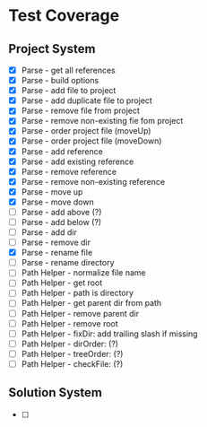 # Test Coverage #

## Project System ##

* [x] Parse - get all references
* [x] Parse - build options
* [x] Parse - add file to project
* [x] Parse - add duplicate file to project
* [x] Parse - remove file from project
* [x] Parse - remove non-existing fie fom project
* [x] Parse - order project file (moveUp)
* [x] Parse - order project file (moveDown)
* [x] Parse - add reference
* [x] Parse - add existing reference
* [x] Parse - remove reference
* [x] Parse - remove non-existing reference
* [x] Parse - move up
* [x] Parse - move down
* [ ] Parse - add above (?)
* [ ] Parse - add below (?)
* [ ] Parse - add dir
* [ ] Parse - remove dir
* [x] Parse - rename file
* [ ] Parse - rename directory
* [ ] Path Helper - normalize file name
* [ ] Path Helper - get root
* [ ] Path Helper - path is directory
* [ ] Path Helper - get parent dir from path
* [ ] Path Helper - remove parent dir
* [ ] Path Helper - remove root
* [ ] Path Helper - fixDir: add trailing slash if missing
* [ ] Path Helper - dirOrder: (?)
* [ ] Path Helper - treeOrder: (?)
* [ ] Path Helper - checkFile: (?)

## Solution System ##

* [ ] 
